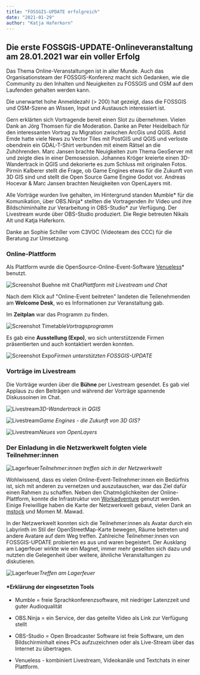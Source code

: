 ```yaml
---
title: "FOSSGIS-UPDATE erfolgreich"
date: "2021-01-29"
author: "Katja Haferkorn"
---
```


## Die erste FOSSGIS-UPDATE-Onlineveranstaltung am 28.01.2021 war ein voller Erfolg

Das Thema Online-Veranstaltungen ist in aller Munde. Auch das Organisationsteam der FOSSGIS-Konferenz macht sich Gedanken, wie die Community zu den Inhalten und Neuigkeiten zu FOSSGIS und OSM auf dem Laufenden gehalten werden kann.

Die unerwartet hohe Anmeldezahl (> 200) hat gezeigt, dass die FOSSGIS und OSM-Szene an Wissen, Input und Austausch interessiert ist.

Gern erklärten sich Vortragende bereit einen Slot zu übernehmen. Vielen Dank an Jörg Thomsen für die Moderation.
Danke an Peter Heidelbach für den interessanten Vortrag zu Migration zwischen ArcGis und QGIS. Astid Emde hatte viele News zu Vector Tiles mit PostGIS und QGIS und verloste obendrein ein GDAL-T-Shirt verbunden mit einem Rätsel an die Zuhöhrenden. Marc Jansen brachte Neuigkeiten zum Thema GeoServer mit und zeigte dies in einer Demosession. Johannes Kröger kreierte einen 3D-Wandertrack in QGIS und dekorierte es zum Schluss mit originalen Fotos. Pirmin Kalberer stellt die Frage, ob Game Engines etwas für die Zukunft von 3D GIS sind und stellt die Open Source Game Engine Godot vor. Andreas Hocevar & Marc Jansen brachten Neuigkeiten von OpenLayers mit. 

Alle Vorträge wurden live gehalten, im Hintergrund standen Mumble* für die Komunikation, über OBS.Ninja* stellten die Vortragenden ihr Video und ihre Bildschiminhalte zur Verarbeitung in OBS-Studio* zur Verfügung. Der Livestream wurde über OBS-Studio produziert. Die Regie betreuten Nikals Alt und Katja Haferkorn.

Danke an Sophie Schiller vom C3VOC (Videoteam des CCC) für die Beratung zur Umsetzung.


### Online-Plattform  

Als Plattform wurde die OpenSource-Online-Event-Software [Venueless](https://venueless.org/)* benutzt.

![Screenshot Buehne mit Chat](/news/images/2021_FOSSGISUPDATE_Buehne_Chat.png)*Plattform mit Livestream und Chat*
 

Nach dem Klick auf "Online-Event beitreten" landeten die Teilenehmenden am **Welcome Desk**, wo es Informationen zur Veranstaltung gab.

Im **Zeitplan** war das Programm zu finden.

![Screenshot Timetable](/news/images/2021_FOSSGISUPDATE_Venueless_Timetable.png)*Vortragsprogramm*

Es gab eine **Ausstellung (Expo)**, wo sich unterstützende Firmen präsentierten und auch kontaktiert werden konnten.

![Screenshot Expo](/news/images/2021_FOSSGISUPDATE_Venuelessplattform_Expo.png)*Firmen unterstützten FOSSGIS-UPDATE*

### Vorträge im Livestream

Die Vorträge wurden über die **Bühne** per Livestream gesendet.
Es  gab viel Applaus zu den Beiträgen und während der  Vorträge spannende Diskussoinen im Chat.

![Livestream](/news/images/2021_FOSSGISUPDATE_Venuelessplattform_Livestream_Chat_2.png)*3D-Wandertrack in QGIS*

![Livestream](/news/images/2021_FOSSGISUPDATE_Livestream_1.png)*Game Engines - die Zukunft von 3D GIS?*

![Livestream](/news/images/2021_FOSSGISUPDATE_Venuelessplattform_Livestream_3.png)*Neues von OpenLayers*

### Der Einladung in die Netzwerkwelt folgten viele Teilnehmer:innen

![Lagerfeuer](/news/images/2021_FOSSGISUPDATE_Netzwerkwelt_TN.png)*Teilnehmer:innen treffen sich in der Netzwerkwelt*

Wohlwissend, dass es vielen Online-Event-Teilnehmer:innen ein Bedürfnis ist, sich mit anderen zu vernetzen und auszutauschen, war das Ziel dafür einen Rahmen zu schaffen. Neben den Chatmöglichkeiten der Online-Plattform, konnte die Infrastruktur von [Workadventure](https://workadventu.re/) genutzt werden. Einige Freiwillige haben die Karte der Netzwerkwelt gebaut, vielen Dank an [mstock](https://github.com/mstock) und Momen M. Mawad.

In der Netzwerkwelt konnten sich die Teilnehmer:innen als Avatar durch ein Labyrinth im Stil der OpenStreetMap-Karte bewegen, Räume betreten und andere Avatare auf dem Weg treffen. Zahlreiche Teilnehmer:innen von FOSSGIS-UPDATE probierten es aus und waren begeistert.
Der Ausklang am Lagerfeuer wirkte wie ein Magnet, immer mehr gesellten sich dazu und nutzten die Gelegenheit über weitere, ähnliche Veranstaltungen zu diskutieren.

![Lagerfeuer](/news/images/2021_FOSSGISUPDATE_Netzwerkwelt_Lagerfeuer.jpeg)*Treffen am Lagerfeuer*


#### *Erklärung der eingesetzten Tools

- Mumble = freie Sprachkonferenzsoftware, mit niedriger Latenzzeit und guter Audioqualität

- OBS.Ninja = ein Service, der das geteilte Video als Link zur Verfügung stellt

- OBS-Studio = Open Broadcaster Software ist freie Software, um den Bildschirminhalt eines PCs aufzuzeichnen oder als Live-Stream über das Internet zu übertragen. 

- Venueless - kombiniert Livestream, Videokanäle und Textchats in einer Plattform. 


